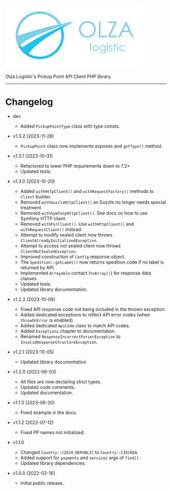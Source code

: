 ![Olza Logistic Logo](docs/olza-logo-small.png)

Olza Logistic's Pickup Point API Client PHP library.

---

# Changelog

* dev
  * Added `PickupPointType` class with type consts.


* v1.3.2 (2023-11-28)
  * `PickupPoint` class now implements exposes and `getType()` method.


* v1.3.1 (2023-10-31)
  * Refactored to lower PHP requirements down to 7.2+
  * Updated tests.


* v1.3.0 (2023-10-20)
  * Added `withHttpClient()` and `withRequestFactory()` methods to `Client` builder.
  * Removed `withGuzzleHttpClient()` as Guzzle no longer needs special treatment.
  * Removed `withSymfonyHttpClient()`. See docs on how to use Symfony HTTP client.
  * Removed `withPsrClient()`. Use `withHttpClient()` and `withRequestClient()` instead.
  * Attempt to modify sealed client now throws `ClientAlreadyInitializedException`.
  * Attempt to access not sealed client now throws `ClientNotSealedException`.
  * Improved construction of `Config` response object.
  * The `Spedition::getLabel()` now returns spedition code if no label is returned by API.
  * Implemented `Arrayable` contact (`toArray()`) for response data classes.
  * Updated tests.
  * Updated library documentation.


* v1.2.2 (2023-10-06)
  * Fixed API response code not being included in the thrown exception.
  * Added dedicated exceptions to reflect API error codes (when `throwOnError` is enabled).
  * Added dedicated `ApiCode` class to match API codes.
  * Added `Exceptions` chapter to documentation.
  * Renamed `ResponseIncorrectParserException` to `InvalidResponseStructureException`.


* v1.2.1 (2023-10-05)
  * Updated library documentation


* v1.2.0 (2023-06-03)
  * All files are now declaring strict types.
  * Updated code comments.
  * Updated documentation.


* v1.1.3 (2023-06-20)
  * Fixed example in the docs.


* v1.1.2 (2022-07-12)
  * Fixed PP names not initialized.


* v1.1.0
  * Changed `Country::CZECH_REPUBLIC` to `Country::CZECHIA`.
  * Added support for `payments` and `services` args of `find()`.
  * Updated library dependencies.


* v1.0.0 (2022-02-16)
  * Initial public release.
